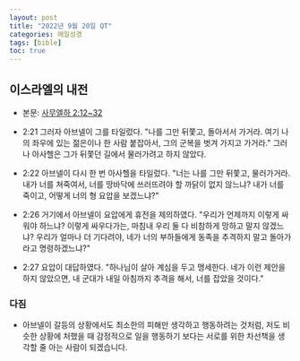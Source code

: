 ```yaml
---
layout: post
title: "2022년 9월 20일 QT"
categories: 매일성경
tags: [bible]
toc: true
---
```


## 이스라엘의 내전
- 본문: [사무엘하 2:12~32](https://www.bskorea.or.kr/bible/korbibReadpage.php?version=SAE&book=2sa&chap=2&sec=12&cVersion=&fontSize=15px&fontWeight=normal#focus)

- 2:21 그러자 아브넬이 그를 타일렀다. "나를 그만 뒤쫓고, 돌아서서 가거라. 여기 나의 좌우에 있는 젊은이나 한 사람 붙잡아서, 그의 군복을 벗겨 가지고 가거라." 그러나 아사헬은 그가 뒤쫓던 길에서 물러가려고 하지 않았다.
- 2:22 아브넬이 다시 한 번 아사헬을 타일렀다. "너는 나를 그만 뒤쫓고, 물러가거라. 내가 너를 쳐죽여서, 너를 땅바닥에 쓰러뜨려야 할 까닭이 없지 않느냐? 내가 너를 죽이고, 어떻게 너의 형 요압을 보겠느냐?"
- 2:26 거기에서 아브넬이 요압에게 휴전을 제의하였다. "우리가 언제까지 이렇게 싸워야 하느냐? 이렇게 싸우다가는, 마침내 우리 둘 다 비참하게 망하고 말지 않겠느냐? 우리가 얼마나 더 기다려야, 네가 너의 부하들에게 동족을 추격하지 말고 돌아가라고 명령하겠느냐?"
- 2:27 요압이 대답하였다. "하나님이 살아 계심을 두고 맹세한다. 네가 이런 제안을 하지 않았으면, 내 군대가 내일 아침까지 추격을 해서, 너를 잡았을 것이다."

### 다짐
- 아브넬이 갈등의 상황에서도 최소한의 피해만 생각하고 행동하려는 것처럼, 저도 비슷한 상황에 처했을 때 감정적으로 일을 행동하기 보다는 서로를 위한 차선책을 생각할 줄 아는 사람이 되겠습니다.
